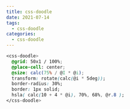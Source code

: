 ```yaml
---
title: css-doodle
date: 2021-07-14
tags:
  - css-doodle
categories:
  - css-doodle
---
```


<ClientOnly>
  <Demo/>
</ClientOnly>

```css
<css-doodle>
  @grid: 50x1 / 100%;
  @place-cell: center;
  @size: calc(75% / @I * @i);
  transform: rotate(calc(@i * 5deg));
  border-radius: 30%;
  border: 1px solid;
  hsla( calc(10 + 4 * @i), 70%, 68%, @r.8 );
</css-doodle>
```
